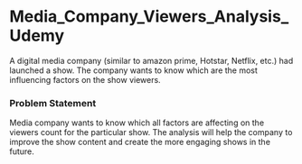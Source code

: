# Media_Company_Viewers_Analysis_Udemy
A digital media company (similar to amazon prime, Hotstar, Netflix, etc.) had launched a show. The company wants to know which are the most influencing factors on the show viewers.

### Problem Statement 
Media company wants to know which all factors are affecting on the viewers count for the particular show. The analysis will help the company to improve the show content and create the more engaging shows in the future.
